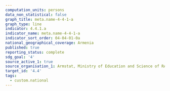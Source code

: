 ```yaml
---
computation_units: persons
data_non_statistical: false
graph_title: meta.name-4-4-1-a
graph_type: line
indicator: 4.4.1.a
indicator_name: meta.name-4-4-1-a
indicator_sort_order: 04-04-01-0a
national_geographical_coverage: Armenia
published: true
reporting_status: complete
sdg_goal: '4'
source_active_1: true
source_organisation_1: Armstat, Ministry of Education and Science of RA
target_id: '4.4'
tags:
  - custom.national
---
```

